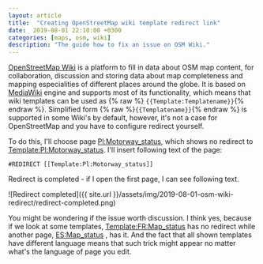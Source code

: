 ```yaml
---
layout: article
title:  "Creating OpenStreetMap wiki template redirect link"
date:  2019-08-01 22:10:00 +0300
categories: [maps, osm, wiki]
description: "The guide how to fix an issue on OSM Wiki."
---
```

<a target="_blank" href="https://wiki.openstreetmap.org/wiki/Main_Page">OpenStreetMap Wiki</a> is a platform to fill in data about OSM map content, for collaboration, discussion and storing data about map completeness and mapping especialities of different places around the globe.
It is based on <a target="_blank" href="https://www.mediawiki.org/wiki/MediaWiki">MediaWiki</a> engine and supports most of its functionality, which means that wiki templates can be used as {% raw %} `{{Template:Templatename}}`{% endraw %}. 
Simplified form {% raw %}`{{Templatename}}`{% endraw %} is supported in some Wiki's by default, however, it's not a case for OpenStreetMap and you have to configure redirect yourself.

To do this, I'll choose page <a target="_blank" href="https://wiki.openstreetmap.org/wiki/Pl:Motorway_status">Pl:Motorway_status</a>,
which shows no redirect to <a target="_blank" href=" https://wiki.openstreetmap.org/wiki/Template:Pl:Motorway_status">Template:Pl:Motorway_status</a>.
I'll insert following text of the page:

`
#REDIRECT [[Template:Pl:Motorway_status]]
` 

Redirect is completed - if I open the first page, I can see following text.

![Redirect completed]({{ site.url }}/assets/img/2019-08-01-osm-wiki-redirect/redirect-completed.png)

You might be wondering if the issue worth discussion. I think yes, because if we look at some templates, 
<a target="_blank" href="https://wiki.openstreetmap.org/wiki/Template:FR:Map_status">Template:FR:Map_status</a>  has no redirect while another page, 
<a target="_blank" href="https://wiki.openstreetmap.org/wiki/Template:ES:Map_status">ES:Map_status</a> , has it. 
And the fact that all shown templates have different language means that such trick might appear no matter what's the language of page you edit.
